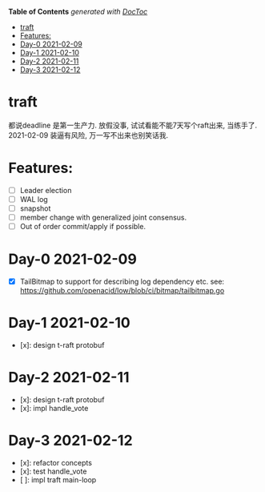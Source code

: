<!-- START doctoc generated TOC please keep comment here to allow auto update -->
<!-- DON'T EDIT THIS SECTION, INSTEAD RE-RUN doctoc TO UPDATE -->
**Table of Contents**  *generated with [DocToc](https://github.com/thlorenz/doctoc)*

- [traft](#traft)
- [Features:](#features)
- [Day-0 2021-02-09](#day-0-2021-02-09)
- [Day-1 2021-02-10](#day-1-2021-02-10)
- [Day-2 2021-02-11](#day-2-2021-02-11)
- [Day-3 2021-02-12](#day-3-2021-02-12)

<!-- END doctoc generated TOC please keep comment here to allow auto update -->

# traft

都说deadline 是第一生产力. 放假没事, 试试看能不能7天写个raft出来, 当练手了. 2021-02-09
装逼有风险, 万一写不出来也别笑话我.

# Features:

- [ ] Leader election
- [ ] WAL log
- [ ] snapshot
- [ ] member change with generalized joint consensus.
- [ ] Out of order commit/apply if possible.

# Day-0 2021-02-09

- [x] TailBitmap to support for describing log dependency etc. see: https://github.com/openacid/low/blob/ci/bitmap/tailbitmap.go

# Day-1 2021-02-10

- [x]: design t-raft protobuf

# Day-2 2021-02-11

- [x]: design t-raft protobuf
- [x]: impl handle_vote

# Day-3 2021-02-12

- [x]: refactor concepts
- [x]: test handle_vote
- [ ]: impl traft main-loop
